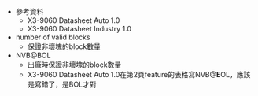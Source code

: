 - 參考資料
	- X3-9060 Datasheet Auto 1.0
	- X3-9060 Datasheet Industry 1.0
- number of valid blocks
	- 保證非壞塊的block數量
- NVB@BOL
	- 出廠時保證非壞塊的block數量
	- X3-9060 Datasheet Auto 1.0在第2頁feature的表格寫NVB@**E**OL，應該是寫錯了，是BOL才對